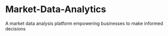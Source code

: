 # Market-Data-Analytics
A market data analysis platform empowering businesses to make informed decisions
